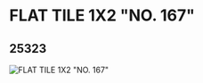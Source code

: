 # FLAT TILE 1X2 "NO. 167"
## 25323
![FLAT TILE 1X2 "NO. 167"](https://lc-www-live-s.legocdn.com/media/bricks/5/2/6139020.jpg)